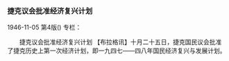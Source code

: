 ### 捷克议会批准经济复兴计划

1946-11-05
第4版()
专栏：

　　捷克议会批准经济复兴计划
    【布拉格讯】十月二十五日，捷克国民议会批准了捷克历史上第一次经济计划，即一九四七——四八年国民经济复兴与发展计划。
